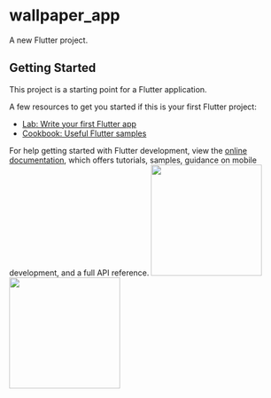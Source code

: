 # wallpaper_app

A new Flutter project.

## Getting Started

This project is a starting point for a Flutter application.

A few resources to get you started if this is your first Flutter project:

- [Lab: Write your first Flutter app](https://docs.flutter.dev/get-started/codelab)
- [Cookbook: Useful Flutter samples](https://docs.flutter.dev/cookbook)

For help getting started with Flutter development, view the
[online documentation](https://docs.flutter.dev/), which offers tutorials,
samples, guidance on mobile development, and a full API reference.
<img src="https://github.com/Devchevli/wallpaper_app/assets/149552911/8f6f07fa-11a3-493e-805b-af9d7538df9d" width="200"/>
<img src="https://github.com/Devchevli/wallpaper_app/assets/149552911/3888fbfd-f1ef-4486-8296-4b47fdd371b2" width="200"/>

